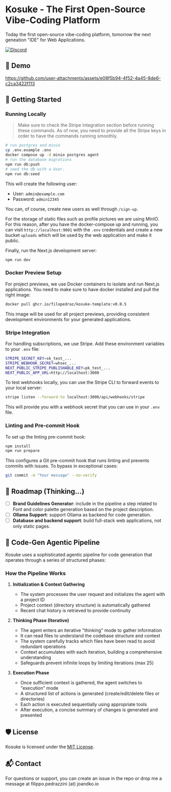 # Kosuke - The First Open-Source Vibe-Coding Platform

Today the first open-source vibe-coding platform, tomorrow the next geneation "IDE" for Web Applications.

[![Discord](https://img.shields.io/badge/Discord-Join%20our%20community-5865F2?logo=discord&logoColor=white)](https://discord.gg/b9kD9ghPwW)

## 🍿 Demo

https://github.com/user-attachments/assets/e08f5b94-4f52-4a45-8de6-c2ca3422f113

## 🚀 Getting Started

### Running Locally

> Make sure to check the Stripe Integration section before running these commands. As of now, you need to provide all the Stripe keys in order to have the commands running smoothly.

```bash
# run postgres and minio
cp .env.example .env
docker compose up -d minio postgres agent
# run the database migrations
npm run db:push
# seed the db with a User.
npm run db:seed
```

This will create the following user:

- User: `admin@example.com`
- Password: `admin12345`

You can, of course, create new users as well through `/sign-up`.

For the storage of static files such as profile pictures we are using MinIO. For this reason, after you have the docker-compose up and running, you can visit `http://localhost:9001` with the `.env` credentials and create a new bucket `uploads` which will be used by the web application and make it public.

Finally, run the Next.js development server:

```bash
npm run dev
```

### Docker Preview Setup

For project previews, we use Docker containers to isolate and run Next.js applications. You need to make sure to have docker installed and pull the right image:

```bash
docker pull ghcr.io/filopedraz/kosuke-template:v0.0.5
```

This image will be used for all project previews, providing consistent development environments for your generated applications.

### Stripe Integration

For handling subscriptions, we use Stripe. Add these environment variables to your `.env` file:

```bash
STRIPE_SECRET_KEY=sk_test_...
STRIPE_WEBHOOK_SECRET=whsec_...
NEXT_PUBLIC_STRIPE_PUBLISHABLE_KEY=pk_test_...
NEXT_PUBLIC_APP_URL=http://localhost:3000
```

To test webhooks locally, you can use the Stripe CLI to forward events to your local server:

```bash
stripe listen --forward-to localhost:3000/api/webhooks/stripe
```

This will provide you with a webhook secret that you can use in your `.env` file.

### Linting and Pre-commit Hook

To set up the linting pre-commit hook:

```bash
npm install
npm run prepare
```

This configures a Git pre-commit hook that runs linting and prevents commits with issues. To bypass in exceptional cases:

```bash
git commit -m "Your message" --no-verify
```

## 🎯 Roadmap (Thinking...)

- [ ] **Brand Guidelines Generator**: include in the pipeline a step related to Font and color palette generation based on the project description.
- [ ] **Ollama Support**: support Ollama as backend for code generation.
- [ ] **Database and backend support**: build full-stack web applications, not only static pages.

## 🤖 Code-Gen Agentic Pipeline

Kosuke uses a sophisticated agentic pipeline for code generation that operates through a series of structured phases:

### How the Pipeline Works

1. **Initialization & Context Gathering**

   - The system processes the user request and initializes the agent with a project ID
   - Project context (directory structure) is automatically gathered
   - Recent chat history is retrieved to provide continuity

2. **Thinking Phase (Iterative)**

   - The agent enters an iterative "thinking" mode to gather information
   - It can read files to understand the codebase structure and context
   - The system carefully tracks which files have been read to avoid redundant operations
   - Context accumulates with each iteration, building a comprehensive understanding
   - Safeguards prevent infinite loops by limiting iterations (max 25)

3. **Execution Phase**
   - Once sufficient context is gathered, the agent switches to "execution" mode
   - A structured list of actions is generated (create/edit/delete files or directories)
   - Each action is executed sequentially using appropriate tools
   - After execution, a concise summary of changes is generated and presented

## 🛡️ License

Kosuke is licensed under the [MIT License](https://github.com/filopedraz/kosuke/blob/main/LICENSE).

## 📬 Contact

For questions or support, you can create an issue in the repo or drop me a message at filippo.pedrazzini (at) joandko.io
